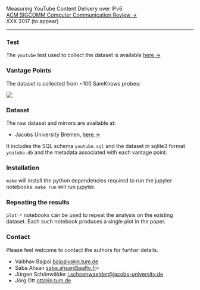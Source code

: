 Measuring YouTube Content Delivery over IPv6  
[ACM SIGCOMM Computer Communication Review &rarr;](http://www.sigcomm.org/publications/computer-communication-review)  
XXX 2017 (to appear)  

---  

### Test

The `youtube` test used to collect the dataset is available [here
&rarr;](https://github.com/sabyahsan/Youtube-test)  

### Vantage Points

The dataset is collected from ~100 SamKnows probes:

![](http://i.imgur.com/zVefNfd.png)  

### Dataset

The raw dataset and mirrors are available at:

* Jacobs University Bremen, [here
  &rarr;](http://cnds.eecs.jacobs-university.de/users/vbajpai/yt-ccr-2017/)  

It includes the SQL schema `youtube.sql` and the dataset in sqlite3
format `youtube.db` and the metadata associated with each vantage point.

### Installation

`make` will install the python dependencies required to run the jupyter
notebooks. `make run` will run jupyter.


### Repeating the results

`plot-*` notebooks can be used to repeat the analysis on the existing
dataset. Each such notebook produces a single plot in the paper.


### Contact

Please feel welcome to contact the authors for further details.

- Vaibhav Bajpai <bajpaiv@in.tum.de>  
- Saba Ahsan <saba.ahsan@aalto.fi>>  
- Jürgen Schönwälder <j.schoenwaelder@jacobs-university.de>  
- Jörg Ott <ott@in.tum.de>
